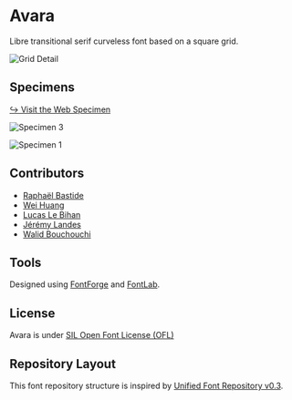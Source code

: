 # Avara

Libre transitional serif curveless font based on a square grid.

![Grid Detail](https://rawgit.com/raphaelbastide/Avara/master/documentation/images/grid-detail.svg)

## Specimens

[↪ Visit the Web Specimen](http://raphaelbastide.com/avara)

![Specimen 3](https://rawgit.com/raphaelbastide/Avara/master/documentation/images/SPECIMEN3.svg)

![Specimen 1](https://rawgit.com/raphaelbastide/Avara/master/documentation/images/SPECIMEN2.svg)

## Contributors

- [Raphaël Bastide](http://raphaelbastide.com)
- [Wei Huang](https://github.com/weiweihuanghuang/)
- [Lucas Le Bihan](http://www.lucaslebihan.fr)
- [Jérémy Landes](http://www.studiotriple.fr)
- [Walid Bouchouchi](https://www.akakir.com/)

## Tools

Designed using [FontForge](http://fontforge.sourceforge.net/) and [FontLab](http://www.fontlab.com/).

## License

Avara is under [SIL Open Font License (OFL)](http://scripts.sil.org/cms/scripts/page.php?site_id=nrsi&id=OFL "SIL Open Font License")

## Repository Layout

This font repository structure is inspired by [Unified Font Repository v0.3](https://github.com/unified-font-repository/Unified-Font-Repository).
